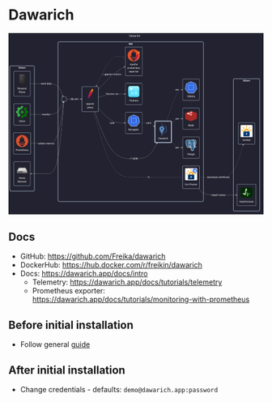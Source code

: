# Dawarich

![diagram](../../docs/diagrams/out/apps/dawarich.png)

## Docs

- GitHub: <https://github.com/Freika/dawarich>
- DockerHub: <https://hub.docker.com/r/freikin/dawarich>
- Docs: <https://dawarich.app/docs/intro>
    - Telemetry: <https://dawarich.app/docs/tutorials/telemetry>
    - Prometheus exporter: <https://dawarich.app/docs/tutorials/monitoring-with-prometheus>

## Before initial installation

- Follow general [guide](../../docs/Checklist%20for%20new%20docker-apps.md)

## After initial installation

- Change credentials - defaults: `demo@dawarich.app:password`
